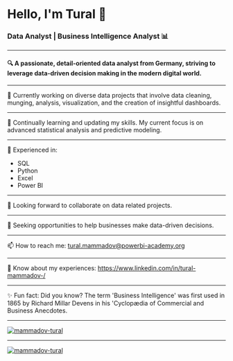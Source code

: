 # Hello, I'm Tural 👋

### Data Analyst | Business Intelligence Analyst 📊

---

#### 🔍 A passionate, detail-oriented data analyst from Germany, striving to leverage data-driven decision making in the modern digital world.

---

🔭 Currently working on diverse data projects that involve data cleaning, munging, analysis, visualization, and the creation of insightful dashboards.

---

🌱 Continually learning and updating my skills. My current focus is on advanced statistical analysis and predictive modeling.

---

💼 Experienced in:

- SQL
- Python
- Excel
- Power BI
---

👯 Looking forward to collaborate on data related projects.

---

🤔 Seeking opportunities to help businesses make data-driven decisions.

---

📫 How to reach me: tural.mammadov@powerbi-academy.org

---

📄 Know about my experiences: https://www.linkedin.com/in/tural-mammadov-/

---

✨ Fun fact: Did you know? The term 'Business Intelligence' was first used in 1865 by Richard Millar Devens in his 'Cyclopædia of Commercial and Business Anecdotes.

---

[![mammadov-tural](https://github-readme-stats.vercel.app/api/top-langs/?username=yourusername&layout=compact)](https://github.com/yourusername/github-readme-stats)

---

[![mammadov-tural](https://github-readme-stats.vercel.app/api?username=yourusername)](https://github.com/yourusername/github-readme-stats)

